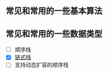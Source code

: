 ## 常见和常用的一些基本算法

## 常见和常用的一些数据类型  
- [ ] 顺序栈
- [x] [链式栈](demo/SequentialStack.java)
- [ ] 支持动态扩容的顺序栈